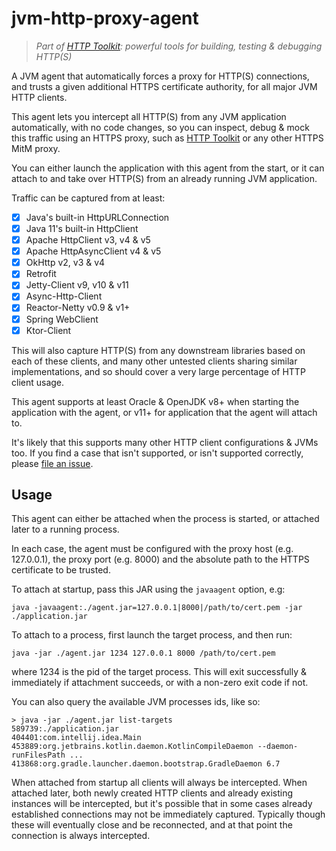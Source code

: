 # jvm-http-proxy-agent

> _Part of [HTTP Toolkit](https://httptoolkit.tech): powerful tools for building, testing & debugging HTTP(S)_

A JVM agent that automatically forces a proxy for HTTP(S) connections, and trusts a given additional HTTPS certificate authority, for all major JVM HTTP clients.

This agent lets you intercept all HTTP(S) from any JVM application automatically, with no code changes, so you can inspect, debug & mock this traffic using an HTTPS proxy, such as [HTTP Toolkit](https://httptoolkit.tech) or any other HTTPS MitM proxy.

You can either launch the application with this agent from the start, or it can attach to and take over HTTP(S) from an already running JVM application.

Traffic can be captured from at least:

- [x] Java's built-in HttpURLConnection
- [x] Java 11's built-in HttpClient
- [x] Apache HttpClient v3, v4 & v5
- [x] Apache HttpAsyncClient v4 & v5
- [x] OkHttp v2, v3 & v4
- [x] Retrofit
- [x] Jetty-Client v9, v10 & v11
- [x] Async-Http-Client
- [x] Reactor-Netty v0.9 & v1+
- [x] Spring WebClient
- [x] Ktor-Client

This will also capture HTTP(S) from any downstream libraries based on each of these clients, and many other untested clients sharing similar implementations, and so should cover a very large percentage of HTTP client usage.

This agent supports at least Oracle & OpenJDK v8+ when starting the application with the agent, or v11+ for application that the agent will attach to.

It's likely that this supports many other HTTP client configurations & JVMs too. If you find a case that isn't supported, or isn't supported correctly, please [file an issue](https://github.com/httptoolkit/jvm-http-proxy-agent/issues/new).

## Usage

This agent can either be attached when the process is started, or attached later to a running process.

In each case, the agent must be configured with the proxy host (e.g. 127.0.0.1), the proxy port (e.g. 8000) and the absolute path to the HTTPS certificate to be trusted.

To attach at startup, pass this JAR using the `javaagent` option, e.g:

```
java -javaagent:./agent.jar=127.0.0.1|8000|/path/to/cert.pem -jar ./application.jar
```

To attach to a process, first launch the target process, and then run:

```
java -jar ./agent.jar 1234 127.0.0.1 8000 /path/to/cert.pem
```

where 1234 is the pid of the target process. This will exit successfully & immediately if attachment succeeds, or with a non-zero exit code if not.

You can also query the available JVM processes ids, like so:

```
> java -jar ./agent.jar list-targets
589739:./application.jar
404401:com.intellij.idea.Main
453889:org.jetbrains.kotlin.daemon.KotlinCompileDaemon --daemon-runFilesPath ...
413868:org.gradle.launcher.daemon.bootstrap.GradleDaemon 6.7
```

When attached from startup all clients will always be intercepted. When attached later, both newly created HTTP clients and already existing instances will be intercepted, but it's possible that in some cases already established connections may not be immediately captured. Typically though these will eventually close and be reconnected, and at that point the connection is always intercepted.